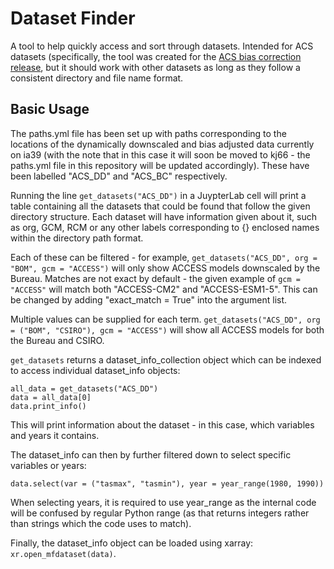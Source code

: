 # Dataset Finder

A tool to help quickly access and sort through datasets. Intended for ACS datasets (specifically, the tool was created for the [ACS bias correction release](https://github.com/AusClimateService/bias-correction-data-release), but it should work with other datasets as long as they follow a consistent directory and file name format.

## Basic Usage

The paths.yml file has been set up with paths corresponding to the locations of the dynamically downscaled and bias adjusted data currently on ia39 (with the note that in this case it will soon be moved to kj66 - the paths.yml file in this repository will be updated accordingly). These have been labelled "ACS_DD" and "ACS_BC" respectively.

Running the line `get_datasets("ACS_DD")` in a JuypterLab cell will print a table containing all the datasets that could be found that follow the given directory structure. Each dataset will have information given about it, such as org, GCM, RCM or any other labels corresponding to {} enclosed names within the directory path format. 

Each of these can be filtered - for example, `get_datasets("ACS_DD", org = "BOM", gcm = "ACCESS")` will only show ACCESS models downscaled by the Bureau. Matches are not exact by default - the given example of `gcm = "ACCESS"` will match both "ACCESS-CM2" and "ACCESS-ESM1-5". This can be changed by adding "exact_match = True" into the argument list.

Multiple values can be supplied for each term. `get_datasets("ACS_DD", org = ("BOM", "CSIRO"), gcm = "ACCESS")` will show all ACCESS models for both the Bureau and CSIRO.

`get_datasets` returns a dataset_info_collection object which can be indexed to access individual dataset_info objects:

```
all_data = get_datasets("ACS_DD")
data = all_data[0]
data.print_info()
```

This will print information about the dataset - in this case, which variables and years it contains.

The dataset_info can then by further filtered down to select specific variables or years:
```
data.select(var = ("tasmax", "tasmin"), year = year_range(1980, 1990))
```
When selecting years, it is required to use year_range as the internal code will be confused by regular Python range (as that returns integers rather than strings which the code uses to match).

Finally, the dataset_info object can be loaded using xarray: `xr.open_mfdataset(data)`.
